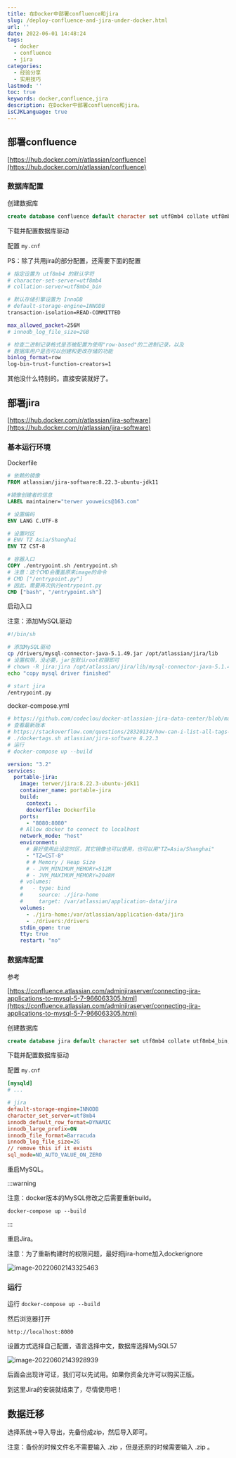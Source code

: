 ```yaml
---
title: 在Docker中部署confluence和jira
slug: /deploy-confluence-and-jira-under-docker.html
url: ''
date: 2022-06-01 14:48:24
tags:
  - docker
  - confluence
  - jira
categories:
  - 经验分享
  - 实用技巧
lastmod: ''
toc: true
keywords: docker,confluence,jira
description: 在Docker中部署confluence和jira。
isCJKLanguage: true
---
```

## 部署confluence

[https://hub.docker.com/r/atlassian/confluence](https://hub.docker.com/r/atlassian/confluence)

### 数据库配置

创建数据库

```sql
create database confluence default character set utf8mb4 collate utf8mb4_bin;
```

下载并配置数据库驱动

配置 `my.cnf`

PS：除了共用jira的部分配置，还需要下面的配置

```bash
# 指定设置为 utf8mb4 的默认字符
# character-set-server=utf8mb4
# collation-server=utf8mb4_bin

# 默认存储引擎设置为 InnoDB
# default-storage-engine=INNODB
transaction-isolation=READ-COMMITTED

max_allowed_packet=256M
# innodb_log_file_size=2GB

# 检查二进制记录格式是否被配置为使用"row-based"的二进制记录，以及
# 数据库用户是否可以创建和更改存储的功能
binlog_format=row
log-bin-trust-function-creators=1
```

其他没什么特别的。直接安装就好了。

## 部署jira

[https://hub.docker.com/r/atlassian/jira-software](https://hub.docker.com/r/atlassian/jira-software)

### 基本运行环境

Dockerfile

```dockerfile
# 依赖的镜像
FROM atlassian/jira-software:8.22.3-ubuntu-jdk11

#镜像创建者的信息
LABEL maintainer="terwer youweics@163.com"

# 设置编码
ENV LANG C.UTF-8

# 设置时区
# ENV TZ Asia/Shanghai
ENV TZ CST-8

# 容器入口
COPY ./entrypoint.sh /entrypoint.sh
# 注意：这个CMD会覆盖原来image的命令
# CMD ["/entrypoint.py"]
# 因此，需要再次执行entrypoint.py
CMD ["bash", "/entrypoint.sh"]
```

启动入口

注意：添加MySQL驱动

```bash
#!/bin/sh

# 添加MySQL驱动
cp /drivers/mysql-connector-java-5.1.49.jar /opt/atlassian/jira/lib
# 设置权限，没必要，jar包默认root权限即可
# chown -R jira:jira /opt/atlassian/jira/lib/mysql-connector-java-5.1.49.jar
echo "copy mysql driver finished"

# start jira
/entrypoint.py
```

docker-compose.yml

```yaml
# https://github.com/codeclou/docker-atlassian-jira-data-center/blob/master/versions/8.20.5/docker-compose-one-node.yml
# 查看最新版本
# https://stackoverflow.com/questions/28320134/how-can-i-list-all-tags-for-a-docker-image-on-a-remote-registry
# ./dockertags.sh atlassian/jira-software 8.22.3
# 运行
# docker-compose up --build

version: "3.2"
services:
  portable-jira:
    image: terwer/jira:8.22.3-ubuntu-jdk11
    container_name: portable-jira
    build:
      context: .
      dockerfile: Dockerfile
    ports:
      - "8080:8080"
    # Allow docker to connect to localhost
    network_mode: "host"
    environment:
      # 最好使用此设定时区，其它镜像也可以使用，也可以用"TZ=Asia/Shanghai"
      - "TZ=CST-8"
      # # Memory / Heap Size
      # - JVM_MINIMUM_MEMORY=512M
      # - JVM_MAXIMUM_MEMORY=2048M
    # volumes:
    #   - type: bind
    #     source: ./jira-home
    #     target: /var/atlassian/application-data/jira
    volumes:
      - ./jira-home:/var/atlassian/application-data/jira
      - ./drivers:/drivers
    stdin_open: true
    tty: true
    restart: "no"

```

### 数据库配置

参考

[https://confluence.atlassian.com/adminjiraserver/connecting-jira-applications-to-mysql-5-7-966063305.html](https://confluence.atlassian.com/adminjiraserver/connecting-jira-applications-to-mysql-5-7-966063305.html)

创建数据库

```sql
create database jira default character set utf8mb4 collate utf8mb4_bin;
```

下载并配置数据库驱动

配置 `my.cnf`

```ini
[mysqld]
# ...

# jira
default-storage-engine=INNODB
character_set_server=utf8mb4
innodb_default_row_format=DYNAMIC
innodb_large_prefix=ON
innodb_file_format=Barracuda
innodb_log_file_size=2G
// remove this if it exists
sql_mode=NO_AUTO_VALUE_ON_ZERO
```

重启MySQL。

:::warning

注意：docker版本的MySQL修改之后需要重新build。

```
docker-compose up --build
```

:::

重启Jira。

注意：为了重新构建时的权限问题，最好把jira-home加入dockerignore

![image-20220602143325463](https://img1.terwer.space/20220602143330.png)

### 运行

运行 `docker-compose up --build`

然后浏览器打开

```
http://localhost:8080
```

设置方式选择自己配置，语言选择中文，数据库选择MySQL57

![image-20220602143928939](https://img1.terwer.space/20220602143929.png)

后面会出现许可证，我们可以先试用。如果你资金允许可以购买正版。

到这里Jira的安装就结束了，尽情使用吧！

## 数据迁移

选择系统->导入导出，先备份成zip，然后导入即可。

注意：备份的时候文件名不需要输入 .zip ，但是还原的时候需要输入 .zip 。
